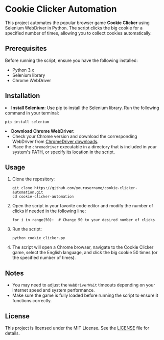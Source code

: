 <h1>Cookie Clicker Automation</h1>

<p>This project automates the popular browser game <strong>Cookie Clicker</strong> using Selenium WebDriver in Python. The script clicks the big cookie for a specified number of times, allowing you to collect cookies automatically.</p>

<h2>Prerequisites</h2>

<p>Before running the script, ensure you have the following installed:</p>

<ul>
    <li>Python 3.x</li>
    <li>Selenium library</li>
    <li>Chrome WebDriver</li>
</ul>

<h2>Installation</h2>
    <li><strong>Install Selenium</strong>: Use pip to install the Selenium library. Run the following command in your terminal:
        <pre><code>pip install selenium</code></pre>
    </li>
    <li><strong>Download Chrome WebDriver</strong>: 
        <ul>
            <li>Check your Chrome version and download the corresponding WebDriver from <a href="https://sites.google.com/chromium.org/driver/downloads">ChromeDriver downloads</a>.</li>
            <li>Place the <code>chromedriver</code> executable in a directory that is included in your system's PATH, or specify its location in the script.</li>
        </ul>
    </li>
</ol>

<h2>Usage</h2>

<ol>
    <li>Clone the repository:
        <pre><code>git clone https://github.com/yourusername/cookie-clicker-automation.git
cd cookie-clicker-automation</code></pre>
    </li>
    <li>Open the script in your favorite code editor and modify the number of clicks if needed in the following line:
        <pre><code>for i in range(50):  # Change 50 to your desired number of clicks</code></pre>
    </li>
    <li>Run the script:
        <pre><code>python cookie_clicker.py</code></pre>
    </li>
    <li>The script will open a Chrome browser, navigate to the Cookie Clicker game, select the English language, and click the big cookie 50 times (or the specified number of times).</li>
</ol>

<h2>Notes</h2>

<ul>
    <li>You may need to adjust the <code>WebDriverWait</code> timeouts depending on your internet speed and system performance.</li>
    <li>Make sure the game is fully loaded before running the script to ensure it functions correctly.</li>
</ul>

<h2>License</h2>

<p>This project is licensed under the MIT License. See the <a href="LICENSE">LICENSE</a> file for details.</p>
